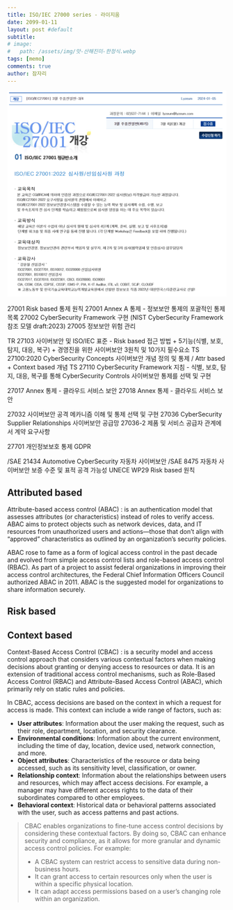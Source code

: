 ```yaml
---
title: ISO/IEC 27000 series - 라이지움
date: 2099-01-11
layout: post #default
subtitle: 
# image:
#   path: /assets/img/맛-산해진미-한정식.webp
tags: [memo]
comments: true
author: 잠자리
---
```


![라이지움 ISO 27001](/assets/img/라이지움-ISO-27001.png)

27001 Risk based 통제 원칙
27001 Annex A 통제 - 정보보안 통제의 포괄적인 통제 목록
27002 CyberSecurity Framework 구현 (NIST CyberSecurity Framework 참조 모델 draft:2023)
27005 정보보안 위험 관리

TR 27103 사이버보안 및 ISO/IEC 표준 - Risk based 접근 방법 + 5기능(식별, 보호, 탐지, 대응, 복구) + 경영진을 위한 사이버보안 3원칙 및 10가지 필수요소
TS 27100:2020 CyberSecurity Concepts 사이버보안 개념 정의 및 통제 / Attr based + Context based 개념 
TS 27110 CyberSecurity Framework 지침 - 식별, 보호, 탐지, 대응, 복구를 통해 CyberSecurity Controls 사이버보안 통제를 선택 및 구현

27017 Annex 통제 - 클라우드 서비스 보안
27018 Annex 통제 - 클라우드 서비스 보안

27032 사이버보안 공격 메카니즘 이해 및 통제 선택 및 구현
27036 CyberSecurity Supplier Relationships 사이버보안 공급망
27036-2 제품 및 서비스 공급자 관계에서 계약 요구사항

27701 개인정보보호 통제
GDPR

/SAE 21434 Automotive CyberSecurity 자동차 사이버보안
/SAE 8475 자동차 사이버보안 보증 수준 및 표적 공격 가능성
UNECE WP29 Risk based 원칙

## Attributed based

Attribute-based access control (ABAC)
: is an authentication model that assesses attributes (or characteristics) instead of roles to verify access. ABAC aims to protect objects such as network devices, data, and IT resources from unauthorized users and actions—those that don’t align with “approved” characteristics as outlined by an organization’s security policies.

ABAC rose to fame as a form of logical access control in the past decade and evolved from simple access control lists and role-based access control (RBAC). As part of a project to assist federal organizations in improving their access control architectures, the Federal Chief Information Officers Council authorized ABAC in 2011. ABAC is the suggested model for organizations to share information securely.

## Risk based

## Context based 

Context-Based Access Control (CBAC) 
: is a security model and access control approach that considers various contextual factors when making decisions about granting or denying access to resources or data. It is an extension of traditional access control mechanisms, such as Role-Based Access Control (RBAC) and Attribute-Based Access Control (ABAC), which primarily rely on static rules and policies.

In CBAC, access decisions are based on the context in which a request for access is made. This context can include a wide range of factors, such as:

* **User attributes**: Information about the user making the request, such as their role, department, location, and security clearance.
* **Environmental conditions**: Information about the current environment, including the time of day, location, device used, network connection, and more.
* **Object attributes**: Characteristics of the resource or data being accessed, such as its sensitivity level, classification, or owner.
* **Relationship context**: Information about the relationships between users and resources, which may affect access decisions. For example, a manager may have different access rights to the data of their subordinates compared to other employees.
* **Behavioral context**: Historical data or behavioral patterns associated with the user, such as access patterns and past actions.

> CBAC enables organizations to fine-tune access control decisions by considering these contextual factors. By doing so, CBAC can enhance security and compliance, as it allows for more granular and dynamic access control policies. 
>For example:
> * A CBAC system can restrict access to sensitive data during non-business hours.
> * It can grant access to certain resources only when the user is within a specific physical location.
> * It can adapt access permissions based on a user’s changing role within an organization.